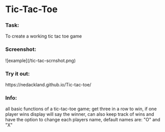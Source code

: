 <h1>Tic-Tac-Toe</h1>

<h3>Task:</h3>
<p>To create a working tic tac toe game</p>

<h3>Screenshot: </h3>
![example](/tic-tac-scrnshot.png)

<h3>Try it out:</h3>
https://nedackland.github.io/Tic-tac-toe/

<h3>Info:</h3>
<p>all basic functions of a tic-tac-toe game; get three in a row to win, if one player wins display will say the winner, can also keep track of wins and have the option to change each players name, default names are: "O" and "X"</p>